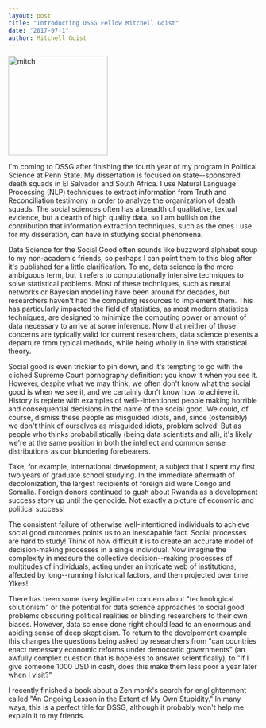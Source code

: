 ```yaml
---
layout: post
title: "Introducting DSSG Fellow Mitchell Goist"
date: "2017-07-1"
author: Mitchell Goist
---
```


<img src="{{ site.url }}/assets/images/me.jpg" alt="mitch" width="200px">

I'm coming to DSSG after finishing the fourth year of my program in Political
Science at Penn State. My dissertation is focused on state--sponsored death
squads in El Salvador and South Africa. I use Natural Language Processing (NLP)
techniques to extract information from Truth and Reconciliation testimony in
order to analyze the organization of death squads. The social
sciences often has a breadth of qualitative, textual evidence, but a dearth of
high quality data, so I am bullish on the contribution that information
extraction techniques, such as the ones I use for my disseration, can have in
studying social phenomena.

Data Science for the Social Good often sounds like buzzword alphabet soup to my
non-academic friends, so perhaps I can point them to this blog after it's
published for a little clarification. To me, data science is the more
ambiguous term, but it refers to computationally intensive techniques to solve
statistical problems. Most of these techniques, such as neural networks or
Bayesian modelling have been around for decades, but researchers haven't had
the computing resources to implement them. This has particularly impacted the
field of statistics, as most modern statistical techniques, are designed to
minimize the computing power or amount of data necessary to arrive at some
inference. Now that neither of those concerns are typically valid for current
researchers, data science presents a departure from typical methods, while
being wholly in line with statistical theory.

Social good is even trickier to pin down, and it's tempting to go with the
cliched Supreme Court pornography definition: you know it when you see it.
However, despite what we may think, we often don't know what the social good is
when we see it, and we certainly don't know how to achieve it. History is
replete with examples of well--intentioned people making horrible and
consequential decisions in the name of the social good. We could, of course,
dismiss these people as misguided idiots, and, since (ostensibly) we don't
think of ourselves as misguided idiots, problem solved! But as people who
thinks probabilistically (being data scientists and all), it's likely we're
at the same position in both the intellect and common sense distributions as
our blundering forebearers.

Take, for example, international development, a subject that I spent my first
two years of graduate school studying. In the immediate aftermath of
decolonization, the largest recipients of foreign aid were Congo and Somalia. Foreign donors continued to gush about Rwanda as a development success story up until the genocide. Not exactly a picture of economic and political success!

The consistent failure of otherwise well-intentioned individuals to achieve
social good outcomes points us to an inescapable fact. Social processes are
hard to study! Think of how difficult it is to create an accurate model of
decision-making processes in a single individual. Now imagine the complexity in
measure the collective decision--making processes of multitudes of individuals,
acting under an intricate web of institutions, affected by long--running
historical factors, and then projected over time. Yikes!

There has been some (very legitimate) concern about "technological solutionism"
or the potential for data science approaches to social good problems obscuring
political realities or blinding researchers to their own biases. However, data
science done right should lead to an enormous and abiding sense of deep
skepticism. To return to the develpoment example this changes the questions
being asked by researchers from "can countries enact necessary economic reforms
under democratic governments" (an awfully complex question that is hopeless to
answer scientifically), to "if I give someone 1000 USD in cash, does this make
them less poor a year later when I visit?"

I recently finished a book about a Zen monk's search for englightenment called
"An Ongoing Lesson in the Extent of My Own Stupidity." In many ways, this is a
perfect title for DSSG, although it probably won't help me explain it to my
friends.
